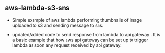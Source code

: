 ## aws-lambda-s3-sns

- Simple example of aws lambda performing thumbnails of image uploaded to s3 and sending message to sns. 

- updated/added code to send response from lambda to api gateway . It is a basic example that how aws api gateway can be set up to trigger lambda as soon any request received by api gateway.

